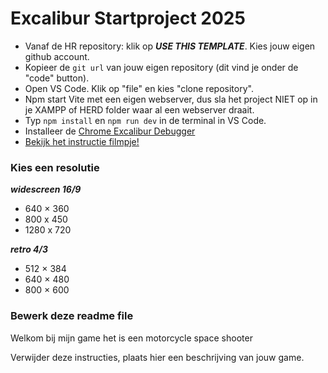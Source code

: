 # Excalibur Startproject 2025

- Vanaf de HR repository: klik op **_USE THIS TEMPLATE_**. Kies jouw eigen github account.
- Kopieer de `git url` van jouw eigen repository (dit vind je onder de "code" button).
- Open VS Code. Klik op "file" en kies "clone repository".
- Npm start Vite met een eigen webserver, dus sla het project NIET op in je XAMPP of HERD folder waar al een webserver draait.
- Typ `npm install` en `npm run dev` in de terminal in VS Code.
- Installeer de [Chrome Excalibur Debugger](https://chromewebstore.google.com/detail/excalibur-dev-tools/dinddaeielhddflijbbcmpefamfffekc)
- [Bekijk het instructie filmpje!](https://youtu.be/UIVpe4L5_P4)

### Kies een resolutie

**_widescreen 16/9_**

- 640 × 360
- 800 x 450
- 1280 x 720

**_retro 4/3_**

- 512 × 384
- 640 × 480
- 800 × 600

### Bewerk deze readme file

Welkom bij mijn game het is een motorcycle space shooter

Verwijder deze instructies, plaats hier een beschrijving van jouw game.

